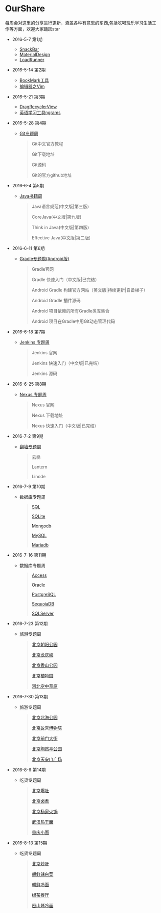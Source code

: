 # OurShare
每周会对这里的分享进行更新，涵盖各种有意思的东西,包括吃喝玩乐学习生活工作等方面，欢迎大家踊跃star

* 2016-5-7 第1期
  * [SnackBar](Development/Android/CustomView/Bar.md)
  * [MaterialDesign](Development/Android/Design/MaterialDesign.md)
  * [LoadRunner](Development/Test/LoadRunner.md)


* 2016-5-14 第2期
  * [BookMark工具](Tool/BookMark.md)
  * [编辑器之Vim](Development/Editor/Vim.md)


* 2016-5-21 第3期
  * [DragRecyclerView](Development/Android/CustomView/RecyclerView.md)
  * [英语学习工具ngrams](Language/English/Tool.md)


* 2016-5-28 第4期

  * [Git专题周](Development/VersionControl/Git.md)

    > Git中文官方教程
    >
    > Git下载地址
    >
    > Git源码
    >
    > Git的官方github地址


* 2016-6-4 第5期

  * [Java书籍周](Development/Language/Java/Book/Foundation.md)

    > Java语言规范(中文版|第三版)
    >
    > CoreJava(中文版|第九版)
    >
    > Think in Java(中文版|第四版)
    >
    > Effective Java(中文版|第二版)


* 2016-6-11 第6期

  * [Gradle专题周(Android版)](Development/ContinuousIntegration/Gradle/Android/Gradle.md)

    > Gradle官网
    >
    > Gradle 快速入门（中文版|已完结）
    >
    > Android Gradle 构建官方网站（英文版|持续更新|自备梯子）
    >
    > Android Gradle 插件源码
    >
    > Android 项目依赖的所有Gradle类库集合
    >
    > Android 项目在Gradle中用Git动态管理代码


* 2016-6-18 第7期

  * [Jenkins 专题周](Development/ContinuousIntegration/Jenkins/Jenkins.md)

    >Jenkins 官网
    >
    >Jenkins 快速入门（中文版|已完结）
    >
    >Jenkins 源码



* 2016-6-25 第8期

  * [Nexus 专题周](Development/ContinuousIntegration/Nexus/Nexus.md)

    > Nexus 官网
    >
    > Nexus 下载地址
    >
    > Nexus 快速入门（中文版|已完结）


* 2016-7-2 第9期

  * [翻墙专题周](Tool/OverTheWall.md)

    > 云梯
    >
    > Lantern
    >
    > Linode


* 2016-7-9 第10期

  * 数据库专题周

    >[SQL](Development/DataBase/SQL.md)
    >
    >[SQLite](Development/DataBase/SQLite.md)
    >
    >[Mongodb](Development/DataBase/Mongodb.md)
    >
    >[MySQL](Development/DataBase/MySQL/MySQL.md)
    >
    >[Mariadb](Development/DataBase/MySQL/Mariadb.md)



* 2016-7-16 第11期

  * 数据库专题周

    > [Access](Development/DataBase/Access.md)
    >
    > [Oracle](Development/DataBase/Oracle.md)
    >
    > [PostgreSQL](Development/DataBase/PostgreSQL.md)
    >
    > [SequoiaDB](Development/DataBase/MySQL/SequoiaDB.md)
    >
    > [SQLServer](Development/DataBase/MySQL/SQLServer.md)


* 2016-7-23 第12期

  * 旅游专题周

    > [北京朝阳公园](Travel/北京朝阳公园.md)
    >
    > [北京龙庆峡](Travel/北京龙庆峡.md)
    >
    > [北京香山公园](Travel/北京香山公园.md)
    >
    > [北京植物园](Travel/北京植物园.md)
    >
    > [河北空中草原](Travel/河北空中草原.md)


* 2016-7-30 第13期

  * 旅游专题周

    > [北京北海公园](Travel/北京北海公园.md)
    >
    > [北京故宫博物院](Travel/北京故宫博物院.md)
    >
    > [北京前门大街](Travel/北京前门大街.md)
    >
    > [北京陶然亭公园](Travel/北京陶然亭公园.md)
    >
    > [北京天安门广场](Travel/北京天安门广场.md)

* 2016-8-6 第14期

  * 吃货专题周

    > [北京爆肚](Eat/北京爆肚.md)
    >
    > [北京卤煮](Eat/北京卤煮.md)
    >
    > [北京杨家火锅](Eat/北京杨家火锅.md)
    >
    > [武汉热干面](Eat/武汉热干面.md)
    >
    > [重庆小面](Eat/重庆小面.md)

* 2016-8-13 第15期

  * 吃货专题周

    > [北京炒肝](Eat/北京炒肝.md)
    >
    > [朝鲜辣白菜](Eat/朝鲜辣白菜.md)
    >
    > [朝鲜冷面](Eat/朝鲜冷面.md)
    >
    > [绿茶餐厅](Eat/绿茶餐厅.md)
    >
    > [密山烤冷面](Eat/密山烤冷面.md)